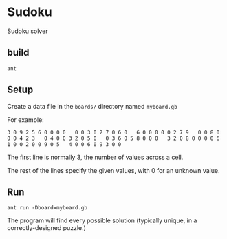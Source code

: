 # Sudoku
Sudoku solver

## build

`ant`

## Setup

Create a data file in the `boards/` directory named `myboard.gb`

For example:

`3
0 9 2 5 6 0 0 0 0  
0 0 3 0 2 7 0 6 0  
6 0 0 0 0 0 2 7 9  
0 0 8 0 0 0 4 2 3  
0 4 0 0 3 2 0 5 0  
0 3 6 0 5 8 0 0 0  
3 2 0 8 0 0 0 0 6  
1 0 0 2 0 0 9 0 5  
4 0 0 6 0 9 3 0 0`

The first line is normally 3, the number of values across a cell.

The rest of the lines specify the given values, with 0 for an unknown value.

## Run

`ant run -Dboard=myboard.gb`

The program will find every possible solution (typically unique,
in a correctly-designed puzzle.)
